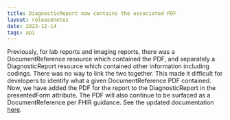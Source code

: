 ```yaml
---
title: DiagnosticReport now contains the associated PDF
layout: releasenotes
date: 2023-12-14
tags: api 
---
```


Previously, for lab reports and imaging reports, there was a DocumentReference resource which contained the PDF, and separately a DiagnosticReport resource which contained other information including codings. There was no way to link the two together. This made it difficult for developers to identify what a given DocumentReference PDF contained. Now, we have added the PDF for the report to the DiagnosticReport in the presentedForm attribute. The PDF will also continue to be surfaced as a DocumentReference per FHIR guidance. See the updated documentation [here](/api/diagnosticreport/).